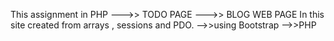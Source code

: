 This assignment in PHP
--->> TODO PAGE
--->> BLOG WEB PAGE
In this site created from arrays , sessions  and PDO.
-->>using Bootstrap
-->>PHP
